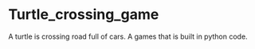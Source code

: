 # Turtle_crossing_game
A turtle  is crossing road full of cars. A games that is built in python code. 
